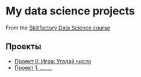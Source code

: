 # My data science projects
From the [Skillfactory Data Science course](https://skillfactory.ru/courses/data-science)

## Проекты
* [Проект 0. Игра: Угадай число](https://github.com/TatianaBushueva/Data_Science/tree/main/project_0)
* [Проект 1. _____](____)
